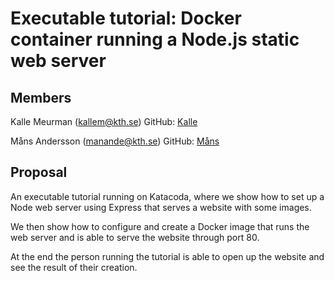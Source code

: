 # Executable tutorial: Docker container running a Node.js static web server 

## Members

Kalle Meurman (kallem@kth.se)
GitHub: [Kalle](https://github.com/Wizkas0)

Måns Andersson (manande@kth.se)
GitHub: [Måns](https://github.com/mansand1)

## Proposal

An executable tutorial running on Katacoda, where we show how to set up
a Node web server using Express that serves a website with some images. 

We then show how to configure and create a Docker image that runs the 
web server and is able to serve the website through port 80.

At the end the person running the tutorial is able to open up the
website and see the result of their creation.